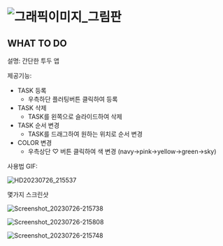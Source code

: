 # ![그래픽이미지_그림판](C:\Users\smile\Desktop\그래픽이미지_그림판.png)

## WHAT  TO  DO

설명: 간단한 투두 앱

제공기능:

* TASK 등록
  * 우측하단 플러팅버튼 클릭하여 등록
* TASK 삭제
  * TASK를 왼쪽으로 슬라이드하여 삭제
* TASK 순서 변경
  * TASK를 드래그하여 원하는 위치로 순서 변경
* COLOR 변경
  * 우측상단 ♡ 버튼 클릭하여 색 변경 (navy→pink→yellow→green→sky)



사용법 GIF:

![HD20230726_215537](C:\Users\smile\Downloads\HD20230726_215537.gif)



몇가지 스크린샷

![Screenshot_20230726-215738](C:\Users\smile\Downloads\6_Screenshot_20230726-215808.png_230726\Screenshot_20230726-215738.png)

![Screenshot_20230726-215808](C:\Users\smile\Downloads\6_Screenshot_20230726-215808.png_230726\Screenshot_20230726-215808.png)

![Screenshot_20230726-215748](C:\Users\smile\Downloads\6_Screenshot_20230726-215808.png_230726\Screenshot_20230726-215748.png)

